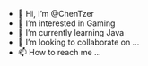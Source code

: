 - 👋 Hi, I’m @ChenTzer
- 👀 I’m interested in Gaming
- 🌱 I’m currently learning Java
- 💞️ I’m looking to collaborate on ...
- 📫 How to reach me ...

<!---
ChenTzer/ChenTzer is a ✨ special ✨ repository because its `README.md` (this file) appears on your GitHub profile.
You can click the Preview link to take a look at your changes.
--->
